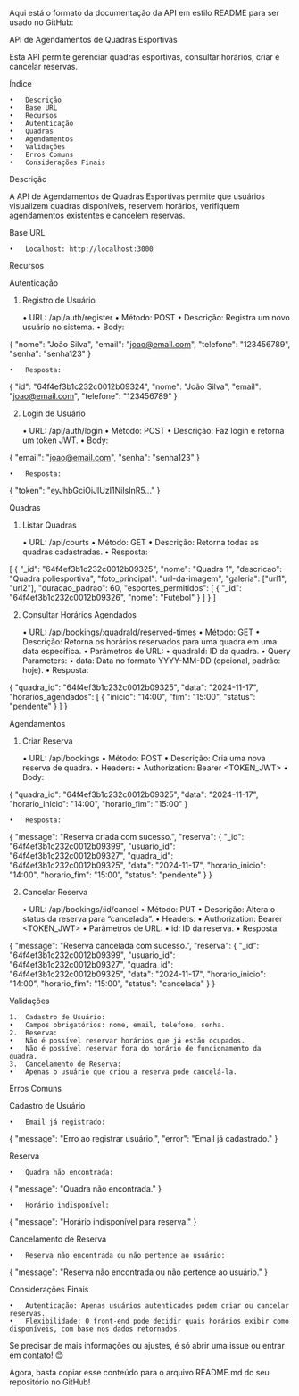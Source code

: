 Aqui está o formato da documentação da API em estilo README para ser usado no GitHub:

API de Agendamentos de Quadras Esportivas

Esta API permite gerenciar quadras esportivas, consultar horários, criar e cancelar reservas.

Índice

	•	Descrição
	•	Base URL
	•	Recursos
	•	Autenticação
	•	Quadras
	•	Agendamentos
	•	Validações
	•	Erros Comuns
	•	Considerações Finais

Descrição

A API de Agendamentos de Quadras Esportivas permite que usuários visualizem quadras disponíveis, reservem horários, verifiquem agendamentos existentes e cancelem reservas.

Base URL

	•	Localhost: http://localhost:3000

Recursos

Autenticação

1. Registro de Usuário

	•	URL: /api/auth/register
	•	Método: POST
	•	Descrição: Registra um novo usuário no sistema.
	•	Body:

{
  "nome": "João Silva",
  "email": "joao@email.com",
  "telefone": "123456789",
  "senha": "senha123"
}


	•	Resposta:

{
  "id": "64f4ef3b1c232c0012b09324",
  "nome": "João Silva",
  "email": "joao@email.com",
  "telefone": "123456789"
}



2. Login de Usuário

	•	URL: /api/auth/login
	•	Método: POST
	•	Descrição: Faz login e retorna um token JWT.
	•	Body:

{
  "email": "joao@email.com",
  "senha": "senha123"
}


	•	Resposta:

{
  "token": "eyJhbGciOiJIUzI1NiIsInR5..."
}

Quadras

1. Listar Quadras

	•	URL: /api/courts
	•	Método: GET
	•	Descrição: Retorna todas as quadras cadastradas.
	•	Resposta:

[
  {
    "_id": "64f4ef3b1c232c0012b09325",
    "nome": "Quadra 1",
    "descricao": "Quadra poliesportiva",
    "foto_principal": "url-da-imagem",
    "galeria": ["url1", "url2"],
    "duracao_padrao": 60,
    "esportes_permitidos": [
      {
        "_id": "64f4ef3b1c232c0012b09326",
        "nome": "Futebol"
      }
    ]
  }
]



2. Consultar Horários Agendados

	•	URL: /api/bookings/:quadraId/reserved-times
	•	Método: GET
	•	Descrição: Retorna os horários reservados para uma quadra em uma data específica.
	•	Parâmetros de URL:
	•	quadraId: ID da quadra.
	•	Query Parameters:
	•	data: Data no formato YYYY-MM-DD (opcional, padrão: hoje).
	•	Resposta:

{
  "quadra_id": "64f4ef3b1c232c0012b09325",
  "data": "2024-11-17",
  "horarios_agendados": [
    {
      "inicio": "14:00",
      "fim": "15:00",
      "status": "pendente"
    }
  ]
}

Agendamentos

1. Criar Reserva

	•	URL: /api/bookings
	•	Método: POST
	•	Descrição: Cria uma nova reserva de quadra.
	•	Headers:
	•	Authorization: Bearer <TOKEN_JWT>
	•	Body:

{
  "quadra_id": "64f4ef3b1c232c0012b09325",
  "data": "2024-11-17",
  "horario_inicio": "14:00",
  "horario_fim": "15:00"
}


	•	Resposta:

{
  "message": "Reserva criada com sucesso.",
  "reserva": {
    "_id": "64f4ef3b1c232c0012b09399",
    "usuario_id": "64f4ef3b1c232c0012b09327",
    "quadra_id": "64f4ef3b1c232c0012b09325",
    "data": "2024-11-17",
    "horario_inicio": "14:00",
    "horario_fim": "15:00",
    "status": "pendente"
  }
}



2. Cancelar Reserva

	•	URL: /api/bookings/:id/cancel
	•	Método: PUT
	•	Descrição: Altera o status da reserva para “cancelada”.
	•	Headers:
	•	Authorization: Bearer <TOKEN_JWT>
	•	Parâmetros de URL:
	•	id: ID da reserva.
	•	Resposta:

{
  "message": "Reserva cancelada com sucesso.",
  "reserva": {
    "_id": "64f4ef3b1c232c0012b09399",
    "usuario_id": "64f4ef3b1c232c0012b09327",
    "quadra_id": "64f4ef3b1c232c0012b09325",
    "data": "2024-11-17",
    "horario_inicio": "14:00",
    "horario_fim": "15:00",
    "status": "cancelada"
  }
}

Validações

	1.	Cadastro de Usuário:
	•	Campos obrigatórios: nome, email, telefone, senha.
	2.	Reserva:
	•	Não é possível reservar horários que já estão ocupados.
	•	Não é possível reservar fora do horário de funcionamento da quadra.
	3.	Cancelamento de Reserva:
	•	Apenas o usuário que criou a reserva pode cancelá-la.

Erros Comuns

Cadastro de Usuário

	•	Email já registrado:

{
  "message": "Erro ao registrar usuário.",
  "error": "Email já cadastrado."
}



Reserva

	•	Quadra não encontrada:

{
  "message": "Quadra não encontrada."
}


	•	Horário indisponível:

{
  "message": "Horário indisponível para reserva."
}



Cancelamento de Reserva

	•	Reserva não encontrada ou não pertence ao usuário:

{
  "message": "Reserva não encontrada ou não pertence ao usuário."
}

Considerações Finais

	•	Autenticação: Apenas usuários autenticados podem criar ou cancelar reservas.
	•	Flexibilidade: O front-end pode decidir quais horários exibir como disponíveis, com base nos dados retornados.

Se precisar de mais informações ou ajustes, é só abrir uma issue ou entrar em contato! 😊

Agora, basta copiar esse conteúdo para o arquivo README.md do seu repositório no GitHub!